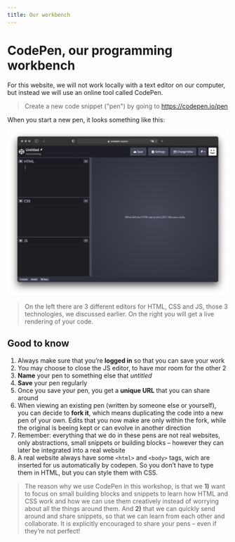 ```yaml
---
title: Our workbench
---
```


# CodePen, our programming workbench

For this website, we will not work locally with a text editor on our computer, but instead we will use an online tool called CodePen.

> Create a new code snippet ("pen") by going to https://codepen.io/pen

When you start a new pen, it looks something like this:

<img src="/static/media/codepen-screenshot.png" alt="Screenshot CodePen" />

> On the left there are 3 different editors for HTML, CSS and JS, those 3 technologies, we discussed earlier. On the right you will get a live rendering of your code.

## Good to know
1. Always make sure that you’re **logged in** so that you can save your work
2. You may choose to close the JS editor, to have mor room for the other 2
3. **Name** your pen to something else that *untitled*
4. **Save** your pen regularly
5. Once you save your pen, you get a **unique URL** that you can share around
6. When viewing an existing pen (written by someone else or yourself), you can decide to **fork it**, which means duplicating the code into a new pen of your own. Edits that you now make are only within the fork, while the original is beeing kept or can evolve in another direction
7. Remember: everything that we do in these pens are not real websites, only abstractions, small snippets or building blocks – however they can later be integrated into a real website
8. A real website always have some `<html>` and `<body>` tags, wich are inserted for us automatically by codepen. So you don’t have to type them in HTML, but you can style them with CSS.

> The reason why we use CodePen in this workshop, is that we **1)** want to focus on small building blocks and snippets to learn how HTML and CSS work and how we can use them creatively instead of worrying about all the things around them. And **2)** that we can quickly send around and share snippets, so that we can learn from each other and collaborate.
It is explicitly encouraged to share your pens – even if they’re not perfect!
